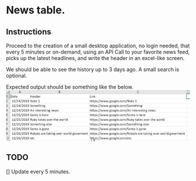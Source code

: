 # News table.

## Instructions

Proceed to the creation of a small desktop application, no login needed, that every 5 minutes or on-demand, using an API Call to your favorite news feed, picks up the latest headlines, and write the header in an excel-like screen.

We should be able to see the history up to 3 days ago. A small search is optional.

Expected output should be something like the below.
![output](./assets/image003.png)

## TODO
[] Update every 5 minutes.

